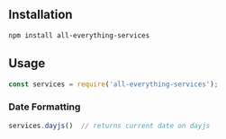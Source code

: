 ## Installation

```bash
npm install all-everything-services
```

## Usage

```javascript
const services = require('all-everything-services');
```

### Date Formatting
```javascript
services.dayjs()  // returns current date on dayjs
```
